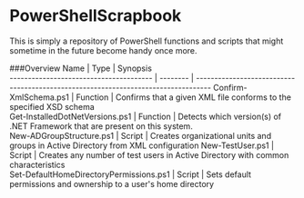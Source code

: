 PowerShellScrapbook
====================

This is simply a repository of PowerShell functions and scripts that might sometime
in the future become handy once more.

###Overview
Name                                    | Type     | Synopsis                                                                          
--------------------------------------- | -------- | ----------------------------------------------------------------------------------
Confirm-XmlSchema.ps1                   | Function | Confirms that a given XML file conforms to the specified XSD schema               
Get-InstalledDotNetVersions.ps1         | Function | Detects which version(s) of .NET Framework that are present on this system.       
New-ADGroupStructure.ps1                | Script   | Creates organizational units and groups in Active Directory from XML configuration
New-TestUser.ps1                        | Script   | Creates any number of test users in Active Directory with common characteristics  
Set-DefaultHomeDirectoryPermissions.ps1 | Script   | Sets default permissions and ownership to a user's home directory                 


